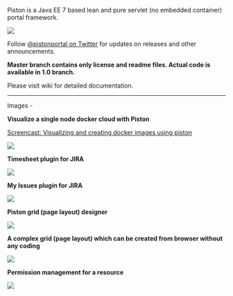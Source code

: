 Piston is a Java EE 7 based lean and pure servlet (no embedded container) portal framework. 

<img src="https://raw.githubusercontent.com/wiki/koyadume/piston-master/images/portlet-vs-piston.png" />

Follow <a href="http://twitter.com/PistonPortal" target="_blank">@pistonportal on Twitter</a> for updates on releases and other announcements.

<b>Master branch contains only license and readme files. Actual code is available in 1.0 branch.</b>

Please visit wiki for detailed documentation.

<hr/>

Images -
<p>
    <b>Visualize a single node docker cloud with Piston</b>
<p>

<p>
    <a href="http://t.co/Wm1EgzOHiD" target="_blank">Screencast: Visualizing and creating docker images using piston</a>
<p>

<p>    
    <a href="http://t.co/Wm1EgzOHiD" target="_blank">
        <img src="https://github.com/koyadume/piston-master/wiki/images/piston-docker-cloud.png" />
    </a>
</p>

<p>
    <b>Timesheet plugin for JIRA</b>
<p>

<p>    
    <img src="https://github.com/koyadume/piston-master/wiki/images/timesheet.png" />
</p>
<p>
    <b>My Issues plugin for JIRA</b>
<p>

<p>    
    <img src="https://github.com/koyadume/piston-master/wiki/images/my-issues.png" />
</p>
<p>
    <b>Piston grid (page layout) designer</b>
</p>
<p>
    <img src="http://pistonportal.files.wordpress.com/2014/10/grid-designer.png?w=595" />
</<p>
<p>
    <b>A complex grid (page layout) which can be created from browser without any coding</b>
</p>
<p>
    <img src="http://pistonportal.files.wordpress.com/2014/10/complex-grid.png" />
</p>
<p>
    <b>Permission management for a resource</b>
</p>
<p>
    <img src="http://pistonportal.files.wordpress.com/2014/10/permission-management.png?w=595" />
</p>
